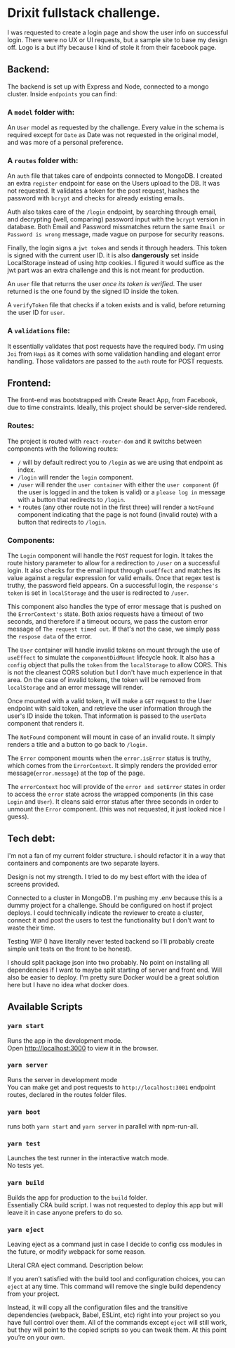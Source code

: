 # Drixit fullstack challenge.

I was requested to create a login page and show the user info on successful login. There were no UX or UI requests, but a sample site to base my design off. Logo is a but iffy because I kind of stole it from their facebook page.

## Backend:

The backend is set up with Express and Node, connected to a mongo cluster. Inside `endpoints` you can find:

### A `model` folder with:

An `User` model as requested by the challenge. Every value in the schema is required except for `Date` as Date was not requested in the original model, and was more of a personal preference.

### A `routes` folder with:

An `auth` file that takes care of endpoints connected to MongoDB. I created an extra `register` endpoint for ease on the Users upload to the DB. It was not requested. It validates a token for the post request, hashes the password with `bcrypt` and checks for already existing emails.

Auth also takes care of the `/login` endpoint, by searching through email, and decrypting (well, comparing) password input with the `bcrypt` version in database. Both Email and Password missmatches return the same `Email or Password is wrong` message, made vague on purpose for security reasons. 

Finally, the login signs a `jwt token` and sends it through headers. This token is signed with the current user ID. it is also **dangerously** set inside LocalStorage instead of using http cookies. I figured it would suffice as the jwt part was an extra challenge and this is not meant for production.

An `user` file that returns the user *once its token is verified*. The user returned is the one found by the signed ID inside the token.

A `verifyToken` file that checks if a token exists and is valid, before returning the user ID for `user`.

### A `validations` file:

It essentially validates that post requests have the required body. I'm using `Joi` from `Hapi` as it comes with some validation handling and elegant error handling. Those validators are passed to the `auth` route for POST requests.

## Frontend:

The front-end was bootstrapped with Create React App, from Facebook, due to time constraints. Ideally, this project should be server-side rendered.

### Routes:

The project is routed with `react-router-dom` and it switchs between components with the following routes:

* `/` will by default redirect you to `/login` as we are using that endpoint as index.
* `/login` will render the `login` component.
* `/user` will render the `user container` with either the `user component` (if the user is logged in and the token is valid) or a `please log in` message with a button that redirects to `/login`.
* `*` routes (any other route not in the first three) will render a `NotFound` component indicating that the page is not found (invalid route) with a button that redirects to `/login`.

### Components:

The `Login` component will handle the `POST` request for login. It takes the route history parameter to allow for a redirection to `/user` on a successful login. It also checks for the email input through `useEffect` and matches its value against a regular expression for valid emails. Once that regex test is truthy, the password field appears. On a successful login, the `response's token` is set in `localStorage` and the user is redirected to `/user`.

This component also handles the type of error message that is pushed on the `ErrorContext's` state. Both axios requests have a timeout of two seconds, and therefore if a timeout occurs, we pass the custom error message of `The request timed out`. If that's not the case, we simply pass the `respose data` of the error.

The `User` container will handle invalid tokens on mount through the use of `useEffect` to simulate the `componentDidMount` lifecycle hook. It also has a `config` object that pulls the `token` from the `localStorage` to allow CORS. This is not the cleanest CORS solution but I don't have much experience in that area. On the case of invalid tokens, the token will be removed from `localStorage` and an error message will render.

 Once mounted with a valid token, it will make a `GET` request to the User endpoint with said token, and retrieve the user information through the user's ID inside the token. That information is passed to the `userData` component that renders it.

The `NotFound` component will mount in case of an invalid route. It simply renders a title and a button to go back to `/login`.

The `Error` component mounts when the `error.isError` status is truthy, which comes from the `ErrorContext`. It simply renders the provided error message(`error.message`) at the top of the page.

The `errorContext` hoc will provide of the `error and setError` states in order to access the `error` state across the wrapped components (in this case `Login` and `User`). It cleans said error status after three seconds in order to unmount the `Error` component. (this was not requested, it just looked nice I guess).

## Tech debt:

I'm not a fan of my current folder structure. i should refactor it in a way that containers and components are two separate layers.

Design is not my strength. I tried to do my best effort with the idea of screens provided.

Connected to a cluster in MongoDB. I'm pushing my .env because this is a dummy project for a challenge. Should be configured on host if project deploys. I could technically indicate the reviewer to create a cluster, connect it and post the users to test the functionality but I don't want to waste their time.

Testing WIP (I have literally never tested backend so I'll probably create simple unit tests on the front to be honest). 

I should split package json into two probably. No point on installing all dependencies if I want to maybe split starting of server and front end. Will also be easier to deploy. I'm pretty sure Docker would be a great solution here but I have no idea what docker does.

## Available Scripts

### `yarn start`

Runs the app in the development mode.<br />
Open [http://localhost:3000](http://localhost:3000) to view it in the browser.

### `yarn server`

Runs the server in development mode <br />
You can make get and post requests to `http://localhost:3001` endpoint routes, declared in the routes folder files.

### `yarn boot`

runs both `yarn start` and `yarn server` in parallel with npm-run-all.

### `yarn test`

Launches the test runner in the interactive watch mode.<br />
No tests yet.

### `yarn build`

Builds the app for production to the `build` folder.<br />
Essentially CRA build script. I was not requested to deploy this app but will leave it in case anyone prefers to do so.

### `yarn eject`

Leaving eject as a command just in case I decide to config css modules in the future, or modify webpack for some reason.

Literal CRA eject command. Description below:

If you aren’t satisfied with the build tool and configuration choices, you can `eject` at any time. This command will remove the single build dependency from your project.

Instead, it will copy all the configuration files and the transitive dependencies (webpack, Babel, ESLint, etc) right into your project so you have full control over them. All of the commands except `eject` will still work, but they will point to the copied scripts so you can tweak them. At this point you’re on your own.